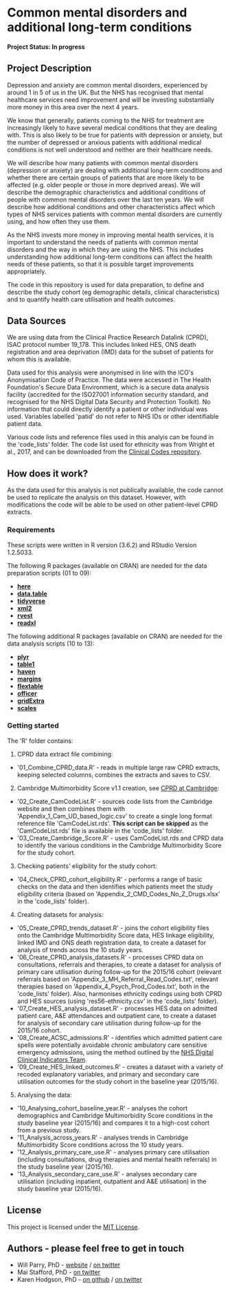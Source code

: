 # Common mental disorders and additional long-term conditions

#### Project Status: In progress

## Project Description

Depression and anxiety are common mental disorders, experienced by around 1 in 5 of us in the UK. But the NHS has recognised that mental healthcare services need improvement and will be investing substantially more money in this area over the next 4 years. 

We know that generally, patients coming to the NHS for treatment are increasingly likely to have several medical conditions that they are dealing with. This is also likely to be true for patients with depression or anxiety, but the number of depressed or anxious patients with additional medical conditions is not well understood and neither are their healthcare needs. 

We will describe how many patients with common mental disorders (depression or anxiety) are dealing with additional long-term conditions and whether there are certain groups of patients that are more likely to be affected (e.g. older people or those in more deprived areas). We will describe the demographic characteristics and additional conditions of people with common mental disorders over the last ten years. We will describe how additional conditions and other characteristics affect which types of NHS services patients with common mental disorders are currently using, and how often they use them.  

As the NHS invests more money in improving mental health services, it is important to understand the needs of patients with common mental disorders and the way in which they are using the NHS. This includes understanding how additional long-term conditions can affect the health needs of these patients, so that it is possible target improvements appropriately.

The code in this repository is used for data preparation, to define and describe the study cohort (eg demographic details, clinical characteristics) and to quantify health care utilisation and health outcomes.

## Data Sources

We are using data from the Clinical Practice Research Datalink (CPRD), ISAC protocol number 19_178. This includes linked HES, ONS death registration and area deprivation (IMD) data for the subset of patients for whom this is available.

Data used for this analysis were anonymised in line with the ICO's Anonymisation Code of Practice. The data were accessed in The Health Foundation's Secure Data Environment, which is a secure data analysis facility (accredited for the ISO27001 information security standard, and recognised for the NHS Digital Data Security and Protection Toolkit). No information that could directly identify a patient or other individual was used. Variables labelled 'patid' do not refer to NHS IDs or other identifiable patient data.

Various code lists and reference files used in this analyis can be found in the 'code_lists' folder. The code list used for ethnicity was from Wright et al., 2017, and can be downloaded from the [Clinical Codes repository](https://clinicalcodes.rss.mhs.man.ac.uk/medcodes/article/56/codelist/res56-ethnicity).

## How does it work?

As the data used for this analysis is not publically available, the code cannot be used to replicate the analysis on this dataset. However, with modifications the code will be able to be used on other patient-level CPRD extracts.

### Requirements

These scripts were written in R version (3.6.2) and RStudio Version 1.2.5033. 

The following R packages (available on CRAN) are needed for the data preparation scripts (01 to 09):

* [**here**](https://cran.r-project.org/package=here)
* [**data.table**](https://cran.r-project.org/package=data.table)
* [**tidyverse**](https://cran.r-project.org/package=tidyverse)
* [**xml2**](https://cran.r-project.org/package=xml2)
* [**rvest**](https://cran.r-project.org/package=rvest)
* [**readxl**](https://cran.r-project.org/package=readxl)

The following additional R packages (available on CRAN) are needed for the data analysis scripts (10 to 13):

* [**plyr**](https://cran.r-project.org/package=plyr)
* [**table1**](https://cran.r-project.org/package=table1)
* [**haven**](https://cran.r-project.org/package=haven)
* [**margins**](https://cran.r-project.org/package=margins)
* [**flextable**](https://cran.r-project.org/package=flextable)
* [**officer**](https://cran.r-project.org/package=officer)
* [**gridExtra**](https://cran.r-project.org/package=gridExtra)
* [**scales**](https://cran.r-project.org/package=scales)

### Getting started

The 'R' folder contains:

1. CPRD data extract file combining:
* '01_Combine_CPRD_data.R' - reads in multiple large raw CPRD extracts, keeping selected columns, combines the extracts and saves to CSV.

2. Cambridge Multimorbidity Score v1.1 creation, see [CPRD at Cambridge](https://www.phpc.cam.ac.uk/pcu/cprd_cam/codelists):
* '02_Create_CamCodeList.R' - sources code lists from the Cambridge website and then combines them with 'Appendix_1_Cam_UD_based_logic.csv' to create a single long format reference file 'CamCodeList.rds'. **This script can be skipped** as the 'CamCodeList.rds' file is available in the 'code_lists' folder.
* '03_Create_Cambridge_Score.R' - uses CamCodeList.rds and CPRD data to identify the various conditions in the Cambridge Multimorbidity Score for the study cohort.

3. Checking patients' eligibility for the study cohort:
* '04_Check_CPRD_cohort_eligibility.R' - performs a range of basic checks on the data and then identifies which patients meet the study eligibility criteria (based on 'Appendix_2_CMD_Codes_No_Z_Drugs.xlsx' in the 'code_lists' folder).

4. Creating datasets for analysis:
* '05_Create_CPRD_trends_dataset.R' - joins the cohort eligibility files onto the Cambridge Multimorbidity Score data, HES linkage eligibility, linked IMD and ONS death registration data, to create a dataset for analysis of trends across the 10 study years.
* '06_Create_CPRD_analysis_datasets.R' - processes CPRD data on consultations, referrals and therapies, to create a dataset for analysis of primary care utilisation during follow-up for the 2015/16 cohort (relevant referrals based on 'Appendix_3_MH_Referral_Read_Codes.txt', relevant therapies based on 'Appendix_4_Psych_Prod_Codes.txt', both in the 'code_lists' folder). Also, harmonises ethnicity codings using both CPRD and HES sources (using 'res56-ethnicity.csv' in the 'code_lists' folder).
* '07_Create_HES_analysis_dataset.R' - processes HES data on admitted patient care, A&E attendances and outpatient care, to create a dataset for analysis of secondary care utilisation during follow-up for the 2015/16 cohort.
* '08_Create_ACSC_admissions.R' - identifies which admitted patient care spells were potentially avoidable chronic ambulatory care sensitive emergency admissions, using the method outlined by the [NHS Digital Clinical Indicators Team](https://files.digital.nhs.uk/BB/6DD6C7/CCG_2.6_I00757_S.pdf).
* '09_Create_HES_linked_outcomes.R' - creates a dataset with a variety of recoded explanatory variables, and primary and secondary care utilisation outcomes for the study cohort in the baseline year (2015/16).

5. Analysing the data:
* '10_Analysing_cohort_baseline_year.R' - analyses the cohort demographics and Cambridge Multimorbidity Score conditions in the study baseline year (2015/16) and compares it to a high-cost cohort from a previous study.
* '11_Analysis_across_years.R' - analyses trends in Cambridge Multimorbidity Score conditions across the 10 study years.
* '12_Analysis_primary_care_use.R' - analyses primary care utilisation (including consultations, drug therapies and mental health referrals) in the study baseline year (2015/16).
* '13_Analysis_secondary_care_use.R' - analyses secondary care utilisation (including inpatient, outpatient and A&E utilisation) in the study baseline year (2015/16).

## License

This project is licensed under the [MIT License](https://github.com/HFAnalyticsLab/CMD_multimorbidity/blob/master/LICENSE).

## Authors - please feel free to get in touch

* Will Parry, PhD - [website](http://willparry.net) / [on twitter](https://twitter.com/DrWillParry)
* Mai Stafford, PhD - [on twitter](https://twitter.com/stafford_xm)
* Karen Hodgson, PhD - [on github](https://github.com/KarenHodgson) / [on twitter](https://twitter.com/KarenHodgePodge)

